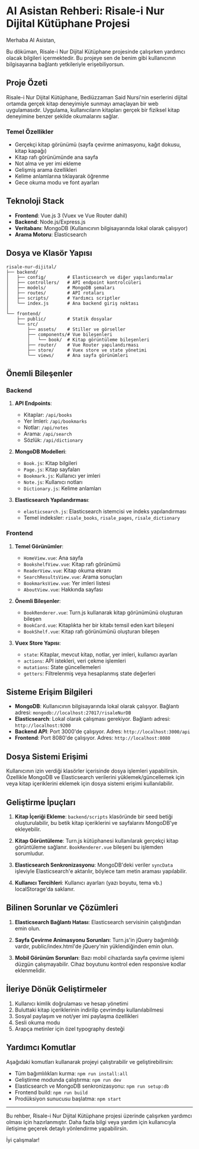 # AI Asistan Rehberi: Risale-i Nur Dijital Kütüphane Projesi

Merhaba AI Asistan,

Bu döküman, Risale-i Nur Dijital Kütüphane projesinde çalışırken yardımcı olacak bilgileri içermektedir. Bu projeye sen de benim gibi kullanıcının bilgisayarına bağlantı yetkileriyle erişebiliyorsun.

## Proje Özeti

Risale-i Nur Dijital Kütüphane, Bediüzzaman Said Nursi'nin eserlerini dijital ortamda gerçek kitap deneyimiyle sunmayı amaçlayan bir web uygulamasıdır. Uygulama, kullanıcıların kitapları gerçek bir fiziksel kitap deneyimine benzer şekilde okumalarını sağlar.

### Temel Özellikler

- Gerçekçi kitap görünümü (sayfa çevirme animasyonu, kağıt dokusu, kitap kapağı)
- Kitap rafı görünümünde ana sayfa
- Not alma ve yer imi ekleme
- Gelişmiş arama özellikleri
- Kelime anlamlarına tıklayarak öğrenme
- Gece okuma modu ve font ayarları

## Teknoloji Stack

- **Frontend**: Vue.js 3 (Vuex ve Vue Router dahil)
- **Backend**: Node.js/Express.js
- **Veritabanı**: MongoDB (Kullanıcının bilgisayarında lokal olarak çalışıyor)
- **Arama Motoru**: Elasticsearch

## Dosya ve Klasör Yapısı

```
risale-nur-dijital/
├── backend/
│   ├── config/        # Elasticsearch ve diğer yapılandırmalar
│   ├── controllers/   # API endpoint kontrolcüleri
│   ├── models/        # MongoDB şemaları
│   ├── routes/        # API rotaları
│   ├── scripts/       # Yardımcı scriptler
│   └── index.js       # Ana backend giriş noktası
│
└── frontend/
    ├── public/        # Statik dosyalar
    └── src/
        ├── assets/    # Stiller ve görseller
        ├── components/# Vue bileşenleri
        │   └── book/  # Kitap görüntüleme bileşenleri
        ├── router/    # Vue Router yapılandırması
        ├── store/     # Vuex store ve state yönetimi
        └── views/     # Ana sayfa görünümleri
```

## Önemli Bileşenler

### Backend

1. **API Endpoints**:
   - Kitaplar: `/api/books`
   - Yer İmleri: `/api/bookmarks`
   - Notlar: `/api/notes`
   - Arama: `/api/search`
   - Sözlük: `/api/dictionary`

2. **MongoDB Modelleri**:
   - `Book.js`: Kitap bilgileri
   - `Page.js`: Kitap sayfaları
   - `Bookmark.js`: Kullanıcı yer imleri
   - `Note.js`: Kullanıcı notları
   - `Dictionary.js`: Kelime anlamları

3. **Elasticsearch Yapılandırması**:
   - `elasticsearch.js`: Elasticsearch istemcisi ve indeks yapılandırması
   - Temel indeksler: `risale_books`, `risale_pages`, `risale_dictionary`

### Frontend

1. **Temel Görünümler**:
   - `HomeView.vue`: Ana sayfa
   - `BookshelfView.vue`: Kitap rafı görünümü
   - `ReaderView.vue`: Kitap okuma ekranı
   - `SearchResultsView.vue`: Arama sonuçları
   - `BookmarksView.vue`: Yer imleri listesi
   - `AboutView.vue`: Hakkında sayfası

2. **Önemli Bileşenler**:
   - `BookRenderer.vue`: Turn.js kullanarak kitap görünümünü oluşturan bileşen
   - `BookCard.vue`: Kitaplıkta her bir kitabı temsil eden kart bileşeni
   - `BookShelf.vue`: Kitap rafı görünümünü oluşturan bileşen

3. **Vuex Store Yapısı**:
   - `state`: Kitaplar, mevcut kitap, notlar, yer imleri, kullanıcı ayarları
   - `actions`: API istekleri, veri çekme işlemleri
   - `mutations`: State güncellemeleri
   - `getters`: Filtrelenmiş veya hesaplanmış state değerleri

## Sisteme Erişim Bilgileri

- **MongoDB**: Kullanıcının bilgisayarında lokal olarak çalışıyor. Bağlantı adresi: `mongodb://localhost:27017/risaleNurDB`
- **Elasticsearch**: Lokal olarak çalışması gerekiyor. Bağlantı adresi: `http://localhost:9200`
- **Backend API**: Port 3000'de çalışıyor. Adres: `http://localhost:3000/api`
- **Frontend**: Port 8080'de çalışıyor. Adres: `http://localhost:8080`

## Dosya Sistemi Erişimi

Kullanıcının izin verdiği klasörler içerisinde dosya işlemleri yapabilirsin. Özellikle MongoDB ve Elasticsearch verilerini yüklemek/güncellemek için veya kitap içeriklerini eklemek için dosya sistemi erişimi kullanılabilir.

## Geliştirme İpuçları

1. **Kitap İçeriği Ekleme**: `backend/scripts` klasöründe bir seed betiği oluşturulabilir, bu betik kitap içeriklerini ve sayfalarını MongoDB'ye ekleyebilir.

2. **Kitap Görüntüleme**: Turn.js kütüphanesi kullanılarak gerçekçi kitap görüntüleme sağlanır. `BookRenderer.vue` bileşeni bu işlemden sorumludur.

3. **Elasticsearch Senkronizasyonu**: MongoDB'deki veriler `syncData` işleviyle Elasticsearch'e aktarılır, böylece tam metin araması yapılabilir.

4. **Kullanıcı Tercihleri**: Kullanıcı ayarları (yazı boyutu, tema vb.) localStorage'da saklanır.

## Bilinen Sorunlar ve Çözümleri

1. **Elasticsearch Bağlantı Hatası**: Elasticsearch servisinin çalıştığından emin olun.

2. **Sayfa Çevirme Animasyonu Sorunları**: Turn.js'in jQuery bağımlılığı vardır, public/index.html'de jQuery'nin yüklendiğinden emin olun.

3. **Mobil Görünüm Sorunları**: Bazı mobil cihazlarda sayfa çevirme işlemi düzgün çalışmayabilir. Cihaz boyutunu kontrol eden responsive kodlar eklenmelidir.

## İleriye Dönük Geliştirmeler

1. Kullanıcı kimlik doğrulaması ve hesap yönetimi
2. Buluttaki kitap içeriklerinin indirilip çevrimdışı kullanılabilmesi
3. Sosyal paylaşım ve not/yer imi paylaşma özellikleri
4. Sesli okuma modu
5. Arapça metinler için özel typography desteği

## Yardımcı Komutlar

Aşağıdaki komutları kullanarak projeyi çalıştırabilir ve geliştirebilirsin:

- Tüm bağımlılıkları kurma: `npm run install:all`
- Geliştirme modunda çalıştırma: `npm run dev`
- Elasticsearch ve MongoDB senkronizasyonu: `npm run setup:db`
- Frontend build: `npm run build`
- Prodüksiyon sunucusu başlatma: `npm start`

---

Bu rehber, Risale-i Nur Dijital Kütüphane projesi üzerinde çalışırken yardımcı olması için hazırlanmıştır. Daha fazla bilgi veya yardım için kullanıcıyla iletişime geçerek detaylı yönlendirme yapabilirsin.

İyi çalışmalar!
